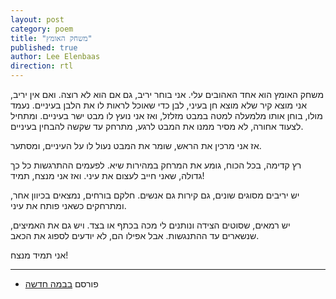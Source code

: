 ```yaml
---
layout: post
category: poem
title: "משחק האומץ"
published: true
author: Lee Elenbaas
direction: rtl
---
```

משחק האומץ הוא אחד האהובים עלי. אני בוחר יריב, גם אם הוא לא
רוצה. ואם אין יריב, אני מוצא קיר שלא מוצא חן בעיני, לבן כדי
שאוכל לראות לו את הלבן בעיניים. נעמד מולו, בוחן אותו מלמעלה
למטה במבט מזלזל, ואז אני נועץ לו מבט ישר בעיניים. ומתחיל
לצעוד אחורה, לא מסיר ממנו את המבט לרגע, מתרחק עד שקשה להבחין
בעיניים.

אז אני מרכין את הראש, שומר את המבט נעול לו על העיניים,
ומסתער.

רץ קדימה, בכל הכוח, גומע את המרחק במהירות שיא.
לפעמים ההתרגשות כל כך גדולה, שאני חייב לעצום את עיני.
ואז אני מנצח, תמיד!

יש יריבים מסוגים שונים, גם קירות גם אנשים.
חלקם בורחים, נמצאים בכיוון אחר, ומתרחקים כשאני פותח את
עיני.

יש רמאים, שסוטים הצידה ונותנים לי מכה בכתף או בצד.
ויש גם את האמיצים, שנשארים עד ההתנגשות. אבל אפילו הם, לא
יודעים לספוג את הכאב.

אני תמיד מנצח!

-------------------
- פורסם [בבמה חדשה](http://stage.co.il/Stories/344544)
